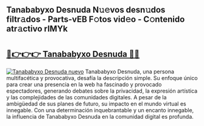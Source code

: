 ## Tanababyxo Desnuda N𝚞𝚎vos desn𝚞dos filtr𝚊dos - Parts-vEB F𝚘tos vid𝚎o - C𝚘ntenido atr𝚊ctivo rIMYk

# <h2><a href="http://mb0luu.tromn.icu/?c=Tanababyxo+Desnuda">🔗👉👉👉 Tanababyxo Desnuda 🔗🔗</a></h2>

[![Tanababyxo Desnuda nuevo](https://i.imgur.com/pEAQMta.gif)](http://mb0luu.tromn.icu/?c=Tanababyxo+Desnuda)
Tanababyxo Desnuda, una persona multifacética y provocativa, desafía la descripción simple. Su enfoque único para crear una presencia en la web ha fascinado y provocado espectadores, generando debates sobre la privacidad, la expresión artística y las complejidades de las comunidades digitales. A pesar de la ambigüedad de sus planes de futuro, su impacto en el mundo virtual es innegable. Con una determinación inquebrantable y un encanto innegable, la influencia de Tanababyxo Desnuda en la comunidad digital es profunda.
